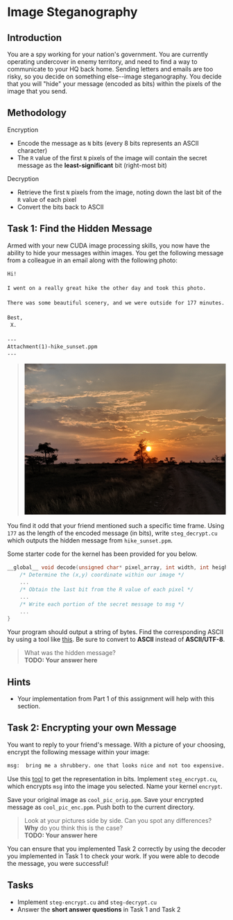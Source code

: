 # Image Steganography
## Introduction
You are a spy working for your nation's government. You are currently operating undercover in enemy territory, and need to find a way to communicate to your HQ back home. Sending letters and emails are too risky, so you decide on something else--image steganography. You decide that you will "hide" your message (encoded as bits) within the pixels of the image that you send.

## Methodology
Encryption
* Encode the message as `N` bits (every 8 bits represents an ASCII character)
* The `R` value of the first `N` pixels of the image will contain the secret message as the **least-significant** bit (right-most bit)

Decryption
* Retrieve the first `N` pixels from the image, noting down the last bit of the `R` value of each pixel
* Convert the bits back to ASCII

## Task 1: Find the Hidden Message
Armed with your new CUDA image processing skills, you now have the ability to hide your messages within images. You get the following message from a colleague in an email along with the following photo:
```txt
Hi!

I went on a really great hike the other day and took this photo.

There was some beautiful scenery, and we were outside for 177 minutes.

Best,
 X.

---
Attachment(1)-hike_sunset.ppm
---
```
>![Safari](../../media/safari.png)

You find it odd that your friend mentioned such a specific time frame. Using `177` as the length of the encoded message (in bits), write `steg_decrypt.cu` which outputs the hidden message from `hike_sunset.ppm`.

Some starter code for the kernel has been provided for you below.
```c
__global__ void decode(unsigned char* pixel_array, int width, int height, char* msg) {
    /* Determine the (x,y) coordinate within our image */
    ...
    /* Obtain the last bit from the R value of each pixel */
    ...
    /* Write each portion of the secret message to msg */
    ...
}
```
Your program should output a string of bytes. Find the corresponding ASCII by using a tool like [this](https://www.rapidtables.com/convert/number/index.html). Be sure to convert to **ASCII** instead of **ASCII/UTF-8**.

> What was the hidden message?\
**TODO: Your answer here**

## Hints
* Your implementation from Part 1 of this assignment will help with this section.

## Task 2: Encrypting your own Message
You want to reply to your friend's message. With a picture of your choosing, encrypt the following message within your image:
```txt
msg:  bring me a shrubbery. one that looks nice and not too expensive.
```
Use this [tool](https://www.rapidtables.com/convert/number/index.html) to get the representation in bits. Implement `steg_encrypt.cu`, which encrypts `msg` into the image you selected. Name your kernel `encrypt`.

Save your original image as `cool_pic_orig.ppm`. Save your encrypted message as `cool_pic_enc.ppm`. Push both to the current directory.

> Look at your pictures side by side. Can you spot any differences? **Why** do you think this is the case?\
**TODO: Your answer here**

You can ensure that you implemented Task 2 correctly by using the decoder you implemented in Task 1 to check your work. If you were able to decode the message, you were successful!

## Tasks
* Implement `steg-encrypt.cu` and `steg-decrypt.cu`
* Answer the **short answer questions** in Task 1 and Task 2